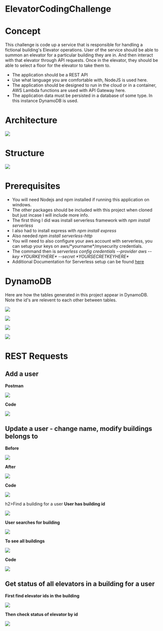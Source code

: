 # ElevatorCodingChallenge
<h1>Concept</h1>
This challenge is code up a service that is responsible for handling a fictional building&#39;s Elevator
operations.
User of the service should be able to summon an elevator for a particular building they are in. And then interact with that elevator
through API requests. Once in the elevator, they should be able to select a floor for the elevator
to take them to. 

<ul>
 <li>The application should be a REST API </li>
 <li>Use what language you are comfortable with, NodeJS is used here.</li>
 <li>The application should be designed to run in the cloud or in a container, AWS Lambda functions are used with API Gateway here.</li>
 <li>The application data must be persisted in a database of some type. In this instance DynamoDB is used.</li>
</ul>

<h1>Architecture</h1>

![](codechallengeimg/architecture.PNG)

<h1> Structure </h1>

![](codechallengeimg/data.PNG)

<h1>Prerequisites</h1>
<ul>
<li>You will need Nodejs and npm installed if running this application on windows.</li>
<li>The other packages should be included with this project when cloned but just incase I will include more info. </li>
<li>The first thing I did was install serverless framework with <i>npm install serverless</i></li>
<li>I also had to install express with <i>npm install express</i></li>
<li>Also needed <i>npm install serverless-http</i></li>
<li>You will need to also configure your aws account with serverless, you can setup your keys on aws/*yourname*/mysecurity credentials.</li>
<li>The command then is <i>serverless config credentials --provider aws --key *YOURKEYHERE* --secret *YOURSECRETKEYHERE*</i></li>
<li>Additional Documentation for Serverless setup can be found <a href="https://www.serverless.com/blog/how-create-rest-api-serverless-components">here</a></li>
</ul>

<h1> DynamoDB </h1>
Here are how the tables generated in this project appear in DynamoDB.
Note the id's are relevent to each other between tables.

![](codechallengeimg/dynamoDBtables.PNG)

![](codechallengeimg/usersTable.PNG)

![](codechallengeimg/buildingsTable.PNG)

![](codechallengeimg/elevatorsTable.PNG)

<h1> REST Requests </h1>

<h2>Add a user</h2>
<b>Postman</b>

![](codechallengeimg/addUser.PNG)

<b>Code</b>

![](codechallengeimg/addUserCode.PNG)

<h2>Update a user - change name, modify buildings belongs to </h2>
<b>Before</b>

![](codechallengeimg/before.PNG)

<b>After</b>

![](codechallengeimg/after.PNG)

<b>Code</b>

![](codechallengeimg/put.PNG)

h2>Find a building for a user</h2>
<b>User has building id</b>

![](codechallengeimg/first.PNG)

<b>User searches for building</b>

![](codechallengeimg/second.PNG)

<b>To see all buildings</b>

![](codechallengeimg/third.PNG)

<b>Code</b>

![](codechallengeimg/getting.PNG)

<h2>Get status of all elevators in a building for a user </h2>

<b>First find elevator ids in the building</b>

![](codechallengeimg/dos.PNG)


<b>Then check status of elevator by id</b>

![](codechallengeimg/uno.PNG)
